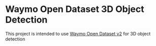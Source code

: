 # Waymo Open Dataset 3D Object Detection

This project is intended to use [Waymo Open Dataset v2](https://github.com/waymo-research/waymo-open-dataset) for 3D object detection